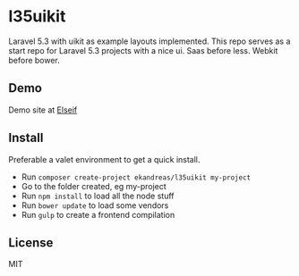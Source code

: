 # l35uikit
Laravel 5.3 with uikit as example layouts implemented.
This repo serves as a start repo for Laravel 5.3 projects with a nice ui.
Saas before less. Webkit before bower.

## Demo
Demo site at [Elseif](http://l35uikit.elseif.se)

## Install
Preferable a valet environment to get a quick install.
* Run `composer create-project ekandreas/l35uikit my-project`
* Go to the folder created, eg my-project
* Run `npm install` to load all the node stuff
* Run `bower update` to load some vendors 
* Run `gulp` to create a frontend compilation 

## License
MIT
